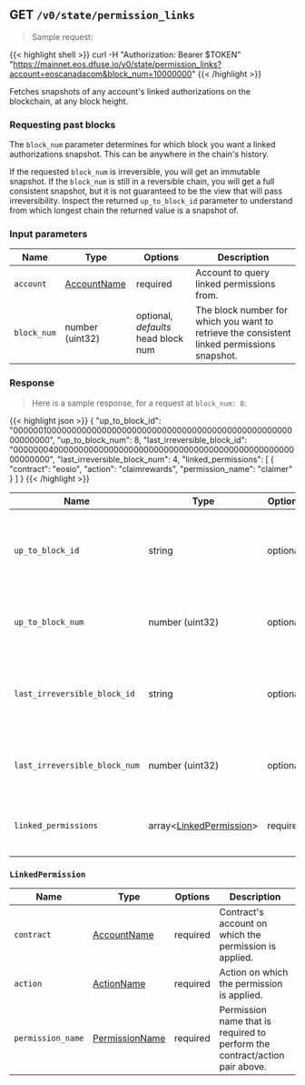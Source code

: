 ## <span class="get">GET</span> `/v0/state/permission_links`

> Sample request:

{{< highlight shell >}}
curl -H "Authorization: Bearer $TOKEN" \
    "https://mainnet.eos.dfuse.io/v0/state/permission_links?account=eoscanadacom&block_num=10000000"
{{< /highlight >}}

Fetches snapshots of any account's linked authorizations on the blockchain, at any block height.

### Requesting past blocks

The `block_num` parameter determines for which block you want a linked
authorizations snapshot. This can be anywhere in the chain's history.

If the requested `block_num` is irreversible, you will get an
immutable snapshot.  If the `block_num` is still in a reversible
chain, you will get a full consistent snapshot, but it is not
guaranteed to be the view that will pass irreversibility. Inspect the
returned `up_to_block_id` parameter to understand from which longest
chain the returned value is a snapshot of.

### Input parameters

Name | Type | Options | Description
-----|------|---------|------------
`account` | [AccountName](#type-AccountName) | required | Account to query linked permissions from.
`block_num` | number (uint32) | optional, _defaults_ head block num | The block number for which you want to retrieve the consistent linked permissions snapshot.

### Response

> Here is a sample response, for a request at `block_num: 8`:

{{< highlight json >}}
{
  "up_to_block_id": "0000001000000000000000000000000000000000000000000000000000000000",
  "up_to_block_num": 8,
  "last_irreversible_block_id": "0000000400000000000000000000000000000000000000000000000000000000",
  "last_irreversible_block_num": 4,
  "linked_permissions": [
    {
      "contract": "eosio",
      "action": "claimrewards",
      "permission_name": "claimer"
    }
  ]
}
{{< /highlight >}}

Name | Type | Options | Description
-----|------|---------|------------
`up_to_block_id` | string | optional | Block ID at which the snapshot was taken when querying the reversible chain segment. This will not be present if querying blocks older than the last irreversible block.
`up_to_block_num` | number (uint32) | optional | Block number extracted from `up_to_block_id` if present, provided as a convenience so you don't need to extract it yourself.
`last_irreversible_block_id` | string | optional | Last irreversible block considered for this request. The returned snapshot is still for the requested `block_num`, even though the irreversible block shown here is more recent.
`last_irreversible_block_num` | number (uint32) | optional | Block number extracted from `last_irreversible_block_num`, provided as a convenience so you don't need to extract it yourself.
`linked_permissions` | array&lt;[LinkedPermission](#type-state-LinkedPermission)&gt; | required | An array of linked permissions for the account, sorted by the `contract` field and on `action` when there is a tie at the `contract` level.


### `LinkedPermission`

Name | Type | Options | Description
-----|------|---------|------------
`contract`  | [AccountName](#type-AccountName) | required | Contract's account on which the permission is applied.
`action` | [ActionName](#type-ActionName) | required | Action on which the permission is applied.
`permission_name` | [PermissionName](#type-PermissionName) | required | Permission name that is required to perform the contract/action pair above.
